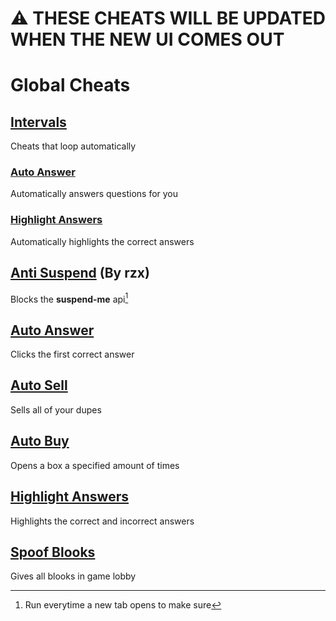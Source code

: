 # ⚠️ THESE CHEATS WILL BE UPDATED WHEN THE NEW UI COMES OUT

# Global Cheats

## [Intervals](intervals/)
Cheats that loop automatically

### [Auto Answer](intervals/autoAnswer.js)
Automatically answers questions for you

### [Highlight Answers](intervals/highlightAnswers.js)
Automatically highlights the correct answers

## [Anti Suspend](antiSuspend.js) (By rzx)
Blocks the **suspend-me** api[^1]

## [Auto Answer](autoAnswer.js)
Clicks the first correct answer

## [Auto Sell](autoSell.js)
Sells all of your dupes

## [Auto Buy](autoBuy.js)
Opens a box a specified amount of times

## [Highlight Answers](highlightAnswers.js)
Highlights the correct and incorrect answers

## [Spoof Blooks](spoofBlooks.js)
Gives all blooks in game lobby

[^1]: Run everytime a new tab opens to make sure
